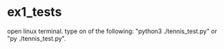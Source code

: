 # ex1_tests

open linux terminal.
type on of the following: "python3 ./tennis_test.py" or "py ./tennis_test.py".

